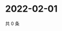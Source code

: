 # 2022-02-01

共 0 条

<!-- BEGIN WEIBO -->
<!-- 最后更新时间 Tue Feb 01 2022 15:00:50 GMT+0800 (China Standard Time) -->

<!-- END WEIBO -->
